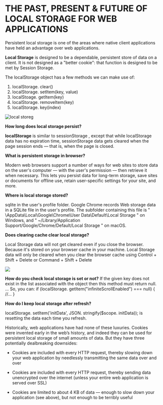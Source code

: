 # THE PAST, PRESENT & FUTURE OF LOCAL STORAGE FOR WEB APPLICATIONS

Persistent local storage is one of the areas where native client applications have held an advantage over web applications.

**Local Storage** is designed to be a dependable, persistent store of data on a client. It is not designed as a "better cookie": that function is designed to be met by Session Storage.

The localStorage object has a few methods we can make use of:
1. localStorage. clear()
2. localStorage. setItem(key, value)
3. localStoage. getItem(key)
4. localStorage. removeItem(key)
5. localStorage. key(index)

![local storeg](https://image.slidesharecdn.com/html5localstorage-160811084833/95/html5-local-storage-10-638.jpg?cb=1471157843)


**How long does local storage persist?**

**localStorage** is similar to sessionStorage , except that while localStorage data has no expiration time, sessionStorage data gets cleared when the page session ends — that is, when the page is closed.

**What is persistent storage in browser?**

Modern web browsers support a number of ways for web sites to store data on the user's computer — with the user's permission — then retrieve it when necessary. This lets you persist data for long-term storage, save sites or documents for offline use, retain user-specific settings for your site, and more.

**Where is local storage stored?**

sqlite in the user's profile folder. Google Chrome records Web storage data in a SQLite file in the user's profile. The subfolder containing this file is " \AppData\Local\Google\Chrome\User Data\Default\Local Storage " on Windows, and " ~/Library/Application Support/Google/Chrome/Default/Local Storage " on macOS.

**Does clearing cache clear local storage?**

Local Storage data will not get cleared even if you close the browser. Because it's stored on your browser cache in your machine. Local Storage data will only be cleared when you clear the browser cache using Control + Shift + Delete or Command + Shift + Delete

![](https://mage2.pro/uploads/default/original/2X/b/b399d692b90a4be986cca8cacf5f3a42cddf14a4.png)

**How do you check local storage is set or not?**
If the given key does not exist in the list associated with the object then this method must return null. ... So, you can: if (localStorage. getItem("infiniteScrollEnabled") === null) { //... }

**How do I keep local storage after refresh?**

localStorage. setItem('initData', JSON. stringify($scope. initData)); is resetting the data each time you refresh.


Historically, web applications have had none of these luxuries. Cookies were invented early in the web’s history, and indeed they can be used for persistent local storage of small amounts of data. But they have three potentially dealbreaking downsides:

* Cookies are included with every HTTP request, thereby slowing down your web application by needlessly transmitting the same data over and over

* Cookies are included with every HTTP request, thereby sending data unencrypted over the internet (unless your entire web application is served over SSL)

* Cookies are limited to about 4 KB of data — enough to slow down your application (see above), but not enough to be terribly useful